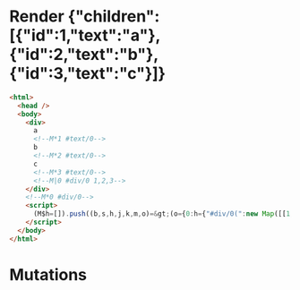 # Render {"children":[{"id":1,"text":"a"},{"id":2,"text":"b"},{"id":3,"text":"c"}]}
```html
<html>
  <head />
  <body>
    <div>
      a
      <!--M*1 #text/0-->
      b
      <!--M*2 #text/0-->
      c
      <!--M*3 #text/0-->
      <!--M|0 #div/0 1,2,3-->
    </div>
    <!--M*0 #div/0-->
    <script>
      (M$h=[]).push((b,s,h,j,k,m,o)=&gt;(o={0:h={"#div/0(":new Map([[1,j={}],[2,k={}],[3,m={}]])},1:j,2:k,3:m,$global:{}},j._=k._=m._=h,o),[])
    </script>
  </body>
</html>
```

# Mutations
```

```